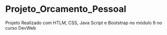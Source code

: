 # Projeto_Orcamento_Pessoal
 Projeto Realizado com HTLM, CSS, Java Script e Bootstrap no módulo 9 no curso DevWeb
